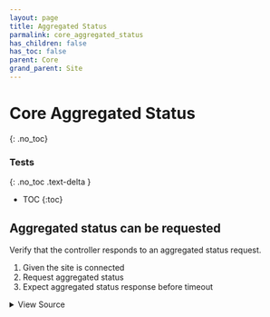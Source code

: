 ```yaml
---
layout: page
title: Aggregated Status
parmalink: core_aggregated_status
has_children: false
has_toc: false
parent: Core
grand_parent: Site
---
```


# Core Aggregated Status
{: .no_toc}



### Tests
{: .no_toc .text-delta }

- TOC
{:toc}

## Aggregated status can be requested

Verify that the controller responds to an aggregated status request.

1. Given the site is connected
2. Request aggregated status
3. Expect aggregated status response before timeout

<details markdown="block">
  <summary>
     View Source
  </summary>
```ruby
Validator::Site.connected do |task,supervisor,site|
  prepare task, site
  log "Request aggregated status"
  result = site.request_aggregated_status Validator.config['main_component'], collect!: {
    timeout: Validator.config['timeouts']['status_response']
  }
end
```
</details>



